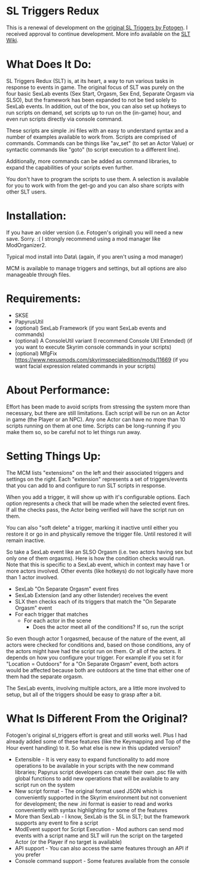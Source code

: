 # SL Triggers Redux
This is a renewal of development on the [original SL Triggers by Fotogen](https://www.loverslab.com/files/file/8760-sl-triggersv12-2022-06-05/). I received approval to continue development. More info available on the [SLT Wiki](https://github.com/lynnpye/sl_triggers/wiki).

# What Does It Do:

SL Triggers Redux (SLT) is, at its heart, a way to run various tasks in response to events in game. The original focus of SLT was purely on the four basic SexLab events (Sex Start, Orgasm, Sex End, Separate Orgasm via SLSO), but the framework has been expanded to not be tied solely to SexLab events. In addition, out of the box, you can also set up hotkeys to run scripts on demand, set scripts up to run on the (in-game) hour, and even run scripts directly via console command.

These scripts are simple .ini files with an easy to understand syntax and a number of examples available to work from. Scripts are comprised of commands. Commands can be things like "av_set" (to set an Actor Value) or syntactic commands like "goto" (to script execution to a different line). 

Additionally, more commands can be added as command libraries, to expand the capabilities of your scripts even further.

You don't have to program the scripts to use them. A selection is available for you to work with from the get-go and you can also share scripts with other SLT users.


# Installation:

If you have an older version (i.e. Fotogen's original) you will need a new save. Sorry. :(
I strongly recommend using a mod manager like ModOrganizer2.

Typical mod install into Data\ (again, if you aren't using a mod manager)

MCM is available to manage triggers and settings, but all options are also manageable through files.


# Requirements:

- SKSE
- PapyrusUtil
- (optional) SexLab Framework (if you want SexLab events and commands)
- (optional) A ConsoleUtil variant (I recommend Console Util Extended)  (if you want to execute Skyrim console commands in your scripts)
- (optional) MfgFix https://www.nexusmods.com/skyrimspecialedition/mods/11669 (if you want facial expression related commands in your scripts)


# About Performance:

Effort has been made to avoid scripts from stressing the system more than necessary, but there are still limitations. Each script will be run on an Actor in game (the Player or an NPC). Any one Actor can have no more than 10 scripts running on them at one time. Scripts can be long-running if you make them so, so be careful not to let things run away.

 
# Setting Things Up:

The MCM lists "extensions" on the left and their associated triggers and settings on the right. Each "extension" represents a set of triggers/events that you can add to and configure to run SLT scripts in response.

When you add a trigger, it will show up with it's configurable options. Each option represents a check that will be made when the selected event fires. If all the checks pass, the Actor being verified will have the script run on them.

You can also "soft delete" a trigger, marking it inactive until either you restore it or go in and physically remove the trigger file. Until restored it will remain inactive.

So take a SexLab event like an SLSO Orgasm (i.e. two actors having sex but only one of them orgasms). Here is how the condition checks would run. Note that this is specific to a SexLab event, which in context may have 1 or more actors involved. Other events (like hotkeys) do not logically have more than 1 actor involved.

- SexLab "On Separate Orgasm" event fires
- SexLab Extension (and any other listender) receives the event
- SLX then checks each of its triggers that match the "On Separate Orgasm" event
- For each trigger that matches
  - For each actor in the scene
    - Does the actor meet all of the conditions? If so, run the script

So even though actor 1 orgasmed, because of the nature of the event, all actors were checked for conditions and, based on those conditions, any of the actors might have had the script run on them. Or all of the actors. It depends on how you configure your trigger. For example if you set it for "Location = Outdoors" for a "On Separate Orgasm" event, both actors would be affected because both are outdoors at the time that either one of them had the separate orgasm.

The SexLab events, involving multiple actors, are a little more involved to setup, but all of the triggers should be easy to grasp after a bit.

# What Is Different From the Original?

Fotogen's original sl_triggers effort is great and still works well. Plus I had already added some of these features (like the Keymapping and Top of the Hour event handling) to it. So what else is new in this updated version?

- Extensible - It is very easy to expand functionality to add more operations to be available in your scripts with the new command libraries; Papyrus script developers can create their own .psc file with global functions to add new operations that will be available to any script run on the system
- New script format - The original format used JSON which is conveniently supported in the Skyrim environment but not convenient for development; the new .ini format is easier to read and works conveniently with syntax highlighting for some of the features
- More than SexLab - I know, SexLab is the SL in SLT; but the framework supports any event to fire a script
- ModEvent support for Script Execution - Mod authors can send mod events with a script name and SLT will run the script on the targeted Actor (or the Player if no target is available)
- API support - You can also access the same features through an API if you prefer
- Console command support - Some features available from the console